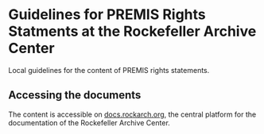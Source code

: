 # Guidelines for PREMIS Rights Statments at the Rockefeller Archive Center

Local guidelines for the content of PREMIS rights statements.

## Accessing the documents

The content is accessible on [docs.rockarch.org](docs.rockarch.org), the central platform for the documentation of the Rockefeller Archive Center.
